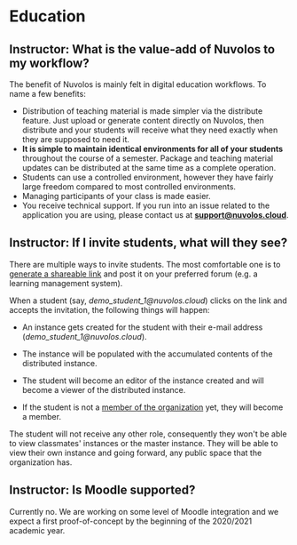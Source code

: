 # Education

## Instructor: What is the value-add of Nuvolos to my workflow?

The benefit of Nuvolos is mainly felt in digital education workflows. To name a few benefits:

* Distribution of teaching material is made simpler via the distribute feature. Just upload or generate content directly on Nuvolos, then distribute and your students will receive what they need exactly when they are supposed to need it. 
* **It is simple to maintain identical environments for all of your students** throughout the course of a semester. Package and teaching material updates can be distributed at the same time as a complete operation. 
* Students can use a controlled environment, however they have fairly large freedom compared to most controlled environments.  
* Managing participants of your class is made easier. 
* You receive technical support. If you run into an issue related to the application you are using, please contact us at [**support@nuvolos.cloud**](mailto:support@nuvolos.cloud).

## Instructor: If I invite students, what will they see?

There are multiple ways to invite students. The most comfortable one is to [generate a shareable link](../education/instructor-topics/instructor-guide.md#invite-students) and post it on your preferred forum \(e.g. a learning management system\).

When a student \(say, _demo\_student\_1@nuvolos.cloud_\) clicks on the link and accepts the invitation, the following things will happen:

* An instance gets created for the student with their e-mail address \(_demo\_student\_1@nuvolos.cloud_\). 
* The instance will be populated with the accumulated contents of the distributed instance. 
* The student will become an editor of the instance created and will become a viewer of the distributed instance.

* If the student is not a [member of the organization](../settings-and-administration/role-system.md#member) yet, they will become a member. 

The student will not receive any other role, consequently they won't be able to view classmates' instances or the master instance. They will be able to view their own instance and going forward, any public space that the organization has.

## Instructor: Is Moodle supported?

Currently no. We are working on some level of Moodle integration and we expect a first proof-of-concept by the beginning of the 2020/2021 academic year.



##  





